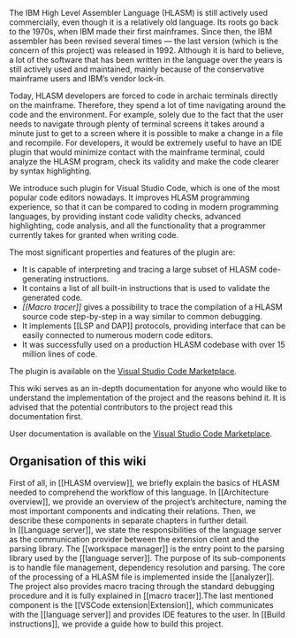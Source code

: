 The IBM High Level Assembler Language (HLASM) is still actively used commercially, even though it is a relatively old language. Its roots go back to the 1970s, when IBM made their first mainframes. Since then, the IBM assembler has been revised several times — the last version (which is the concern of this project) was released in 1992. Although it is hard to believe, a lot of the software that has been written in the language over the years is still actively used and maintained, mainly because of the conservative mainframe users and IBM’s vendor lock-in.

Today, HLASM developers are forced to code in archaic terminals directly on the mainframe. Therefore, they spend a lot of time navigating around the code and the environment. For example, solely due to the fact that the user needs to navigate through plenty of terminal screens it takes around a minute just to get to a screen where it is possible to make a change in a file and recompile. For developers, it would be extremely useful to have an IDE plugin that would minimize contact with the mainframe terminal, could analyze the HLASM program, check its validity and make the code clearer by syntax highlighting.

We introduce such plugin for Visual Studio Code, which is one of the most popular code editors nowadays. It improves HLASM programming experience, so that it can be compared to coding in modern programming languages, by providing instant code validity checks, advanced highlighting, code analysis, and all the functionality that a programmer currently takes for granted when writing code.

The most significant properties and features of the plugin are:

-   It is capable of interpreting and tracing a large subset of HLASM code-generating instructions.
-   It contains a list of all built-in instructions that is used to validate the generated code.
-   *[[Macro tracer]]* gives a possibility to trace the compilation of a HLASM source code step-by-step in a way similar to common debugging.
-   It implements [[LSP and DAP]] protocols, providing interface that can be easily connected to numerous modern code editors.
-   It was successfully used on a production HLASM codebase with over 15 million lines of code.

The plugin is available on the [Visual Studio Code Marketplace](https://marketplace.visualstudio.com/items?itemName=broadcomMFD.hlasm-language-support).

This wiki serves as an in-depth documentation for anyone who would like to understand the implementation of the project and the reasons behind it. It is advised that the potential contributors to the project read this documentation first.

User documentation is available on the [Visual Studio Code Marketplace](https://marketplace.visualstudio.com/items?itemName=broadcomMFD.hlasm-language-support).

Organisation of this wiki
-----------------------------

First of all, in [[HLASM overview]], we briefly explain the basics of HLASM needed to comprehend the workflow of this language. In [[Architecture overview]], we provide an overview of the project’s architecture, naming the most important components and indicating their relations. Then, we describe these components in separate chapters in further detail. In [[Language server]], we state the responsibilities of the language server as the communication provider between the extension client and the parsing library. The [[workspace manager]] is the entry point to the parsing library used by the [[language server]]. The purpose of its sub-components is to handle file management, dependency resolution and parsing. The core of the processing of a HLASM file is implemented inside the [[analyzer]]. The project also provides macro tracing through the standard debugging procedure and it is fully explained in \[[macro tracer]].The last mentioned component is the [[VSCode extension|Extension]], which communicates with the [[language server]] and provides IDE features to the user. In [[Build instructions]], we provide a guide how to build this project.